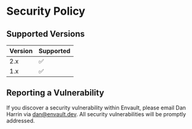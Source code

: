 # Security Policy

## Supported Versions

| Version | Supported          |
| ------- | ------------------ |
| 2.x     | :white_check_mark: |
| 1.x     | :white_check_mark: |

## Reporting a Vulnerability

If you discover a security vulnerability within Envault, please email Dan Harrin via [dan@envault.dev](mailto:dan@envault.dev). All security vulnerabilities will be promptly addressed.
